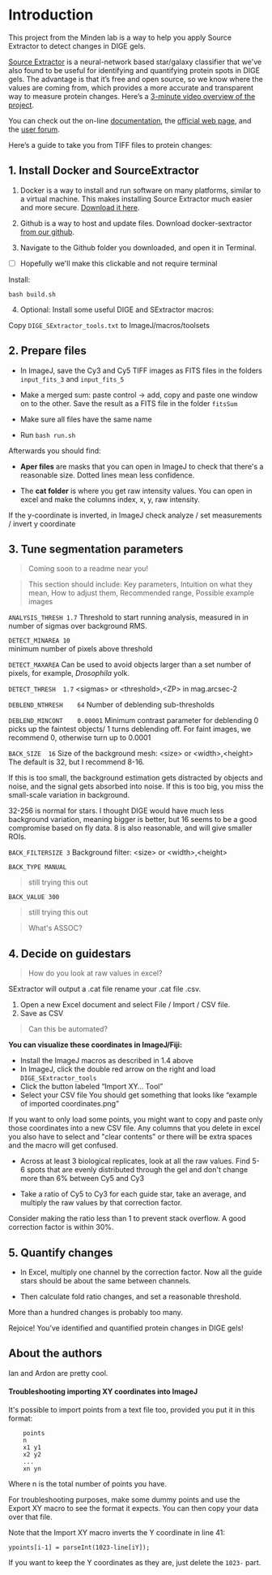 # Introduction
This project from the Minden lab is a way to help you apply Source Extractor to detect changes in DIGE gels.

[Source Extractor][1] is a neural-network based star/galaxy classifier that we've also found to be useful for identifying and quantifying protein spots in DIGE gels. The advantage is that it’s free and open source, so we know where the values are coming from, which provides a more accurate and transparent way to measure protein changes. Here’s a [3-minute video overview of the project][2].

You can check out the on-line [documentation][3], the [official web page][4], and the [user forum][5].

Here’s a guide to take you from TIFF files to protein changes:

## 1. Install Docker and SourceExtractor
1. Docker is a way to install and run software on many platforms, similar to a virtual machine. This makes installing Source Extractor much easier and more secure. [Download it here][6].

2. Github is a way to host and update files. Download docker-sextractor [from our github][7].

3. Navigate to the Github folder you downloaded, and open it in Terminal.
- [ ]  Hopefully we'll make this clickable and not require terminal

Install:

`bash build.sh`

4. Optional: Install some useful DIGE and SExtractor macros:

Copy `DIGE_SExtractor_tools.txt` to ImageJ/macros/toolsets

## 2. Prepare files
- In ImageJ, save the Cy3 and Cy5 TIFF images as FITS files in the folders `input_fits_3` and `input_fits_5`
- Make a merged sum: paste control → add, copy and paste one window on to the other. Save the result as a FITS file in the folder `fitsSum`
- Make sure all files have the same name

- Run `bash run.sh`

Afterwards you should find:
- **Aper files** are masks that you can open in ImageJ to check that there's a reasonable size. Dotted lines mean less confidence.

- The **cat folder** is where you get raw intensity values. You can open in excel and make the columns index, x, y, raw intensity.

If the y-coordinate is inverted, in ImageJ check analyze / set measurements / invert y coordinate

## 3. Tune segmentation parameters

> Coming soon to a readme near you!

> This section should include:
> Key parameters,
> Intuition on what they mean,
> How to adjust them,
> Recommended range,
> Possible example images

`ANALYSIS_THRESH 1.7`
Threshold to start running analysis, measured in in number of sigmas over background RMS.

`DETECT_MINAREA 10`		
minimum number of pixels above threshold

`DETECT_MAXAREA`
Can be used to avoid objects larger than a set number of pixels, for example, _Drosophila_ yolk.

`DETECT_THRESH	1.7`
\<sigmas\> or \<threshold\>,\<ZP\> in mag.arcsec-2

`DEBLEND_NTHRESH	64`
Number of deblending sub-thresholds

`DEBLEND_MINCONT	0.00001`
Minimum contrast parameter for deblending
0 picks up the faintest objects/ 1 turns deblending off. For faint images, we recommend 0, otherwise turn up to 0.0001

`BACK_SIZE	16`
Size of the background mesh: \<size\> or \<width\>,\<height\>
The default is 32, but I recommend 8-16.

If this is too small, the background estimation gets distracted by objects and noise, and the signal gets absorbed into noise.
If this is too big, you miss the small-scale variation in background.

32-256 is normal for stars. I thought DIGE would have much less background variation, meaning bigger is better, but 16 seems to be a good compromise based on fly data. 8 is also reasonable, and will give smaller ROIs.

`BACK_FILTERSIZE 3`
Background filter: \<size\> or \<width\>,\<height\>

`BACK_TYPE MANUAL `
> still trying this out

`BACK_VALUE 300`
> still trying this out

> What's ASSOC?

## 4. Decide on guidestars

> How do you look at raw values in excel?

SExtractor will output a .cat file
rename your .cat file .csv.
1. Open a new Excel document and select File / Import / CSV file.
2. Save as CSV
>Can this be automated?

**You can visualize these coordinates in ImageJ/Fiji:**
- Install the ImageJ macros as described in 1.4 above
- In ImageJ, click the double red arrow on the right and load `DIGE_SExtractor_tools`
- Click the button labeled “Import XY… Tool”
- Select your CSV file
You should get something that looks like “example of imported coordinates.png”

If you want to only load some points, you might want to copy and paste only those coordinates into a new CSV file. Any columns that you delete in excel you also have to select and "clear contents" or there will be extra spaces and the macro will get confused.

- Across at least 3 biological replicates, look at all the raw values. Find 5-6 spots that are evenly distributed through the gel and don't change more than 6% between Cy5 and Cy3

- Take a ratio of Cy5 to Cy3 for each guide star, take an average, and multiply the raw values by that correction factor.

Consider making the ratio less than 1 to prevent stack overflow. A good correction factor is within 30%.

## 5. Quantify changes
- In Excel, multiply one channel by the correction factor. Now all the guide stars should be about the same between channels.

- Then calculate fold ratio changes, and set a reasonable threshold.

More than a hundred changes is probably too many.

Rejoice! You’ve identified and quantified protein changes in DIGE gels!

## About the authors
Ian and Ardon are pretty cool.

#### Troubleshooting importing XY coordinates into ImageJ
It's possible to import points from a text file too, provided you put it in this format:
```
	points
	n
	x1 y1
	x2 y2
	...
	xn yn
```
Where n is the total number of points you have.

For troubleshooting purposes, make some dummy points and use the Export XY macro to see the format it expects. You can then copy your data over that file.

Note that the Import XY macro inverts the Y coordinate in line 41:

`ypoints[i-1] = parseInt(1023-line[iY]);`

If you want to keep the Y coordinates as they are, just delete the `1023-` part.

[1]:	http://astromatic.net/software/sextractor
[2]:	https://www.youtube.com/watch?v=ZZwJOo-vCFU
[3]:	http://sextractor.readthedocs.org
[4]:	http://astromatic.net/software/sextractor
[5]:	http://astromatic.net/forum/forumdisplay.php?fid=4
[6]:	[https://www.docker.com/community-edition]
[7]:	[https://github.com/peptidoglycanthrope/docker-sextractor]
